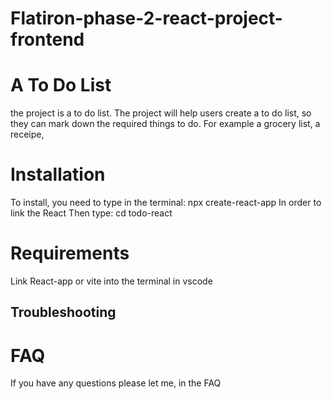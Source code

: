 # Flatiron-phase-2-react-project-frontend


# A To Do List

the project is a to do list. The project will help users create a to do list, so they can mark down the required things to do. For example a grocery list, a receipe, 


# Installation 

To install, you need to type in the terminal: npx create-react-app 
In order to link the React
Then type: cd todo-react


# Requirements 
Link React-app or vite into the terminal in vscode


## Troubleshooting 


# FAQ 

If you have any questions please let me, in the FAQ

